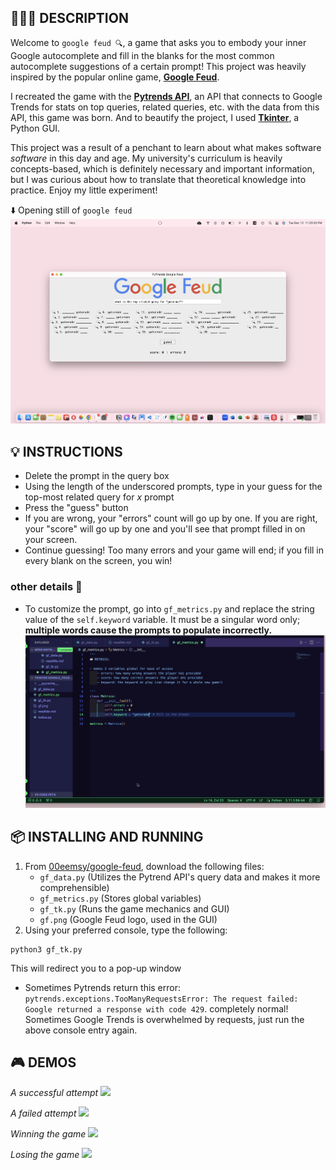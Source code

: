 ## 👩🏻‍💻 DESCRIPTION
Welcome to `google feud 🔍`, a game that asks you to embody your inner Google autocomplete and fill in the blanks for the most common autocomplete suggestions of a certain prompt! This project was heavily inspired by the popular online game, [**Google Feud**](https://googlefeud.com/).

I recreated the game with the [**Pytrends API**](https://pypi.org/project/pytrends/), an API that connects to Google Trends for stats on top queries, related queries, etc. with the data from this API, this game was born. And to beautify the project, I used [**Tkinter**](https://docs.python.org/3/library/tkinter.html), a Python GUI.

This project was a result of a penchant to learn about what makes software _software_ in this day and age. My university's curriculum is heavily concepts-based, which is definitely necessary and important information, but I was curious about how to translate that theoretical knowledge into practice. Enjoy my little experiment!

⬇️ Opening still of `google feud`
![](./visuals/opening-still)
<br>

## 💡 INSTRUCTIONS 
* Delete the prompt in the query box
* Using the length of the underscored prompts, type in your guess for the top-most related query for _x_ prompt
* Press the "guess" button
* If you are wrong, your "errors" count will go up by one. If you are right, your "score" will go up by one and you'll see that prompt filled in on your screen. 
* Continue guessing! Too many errors and your game will end; if you fill in every blank on the screen, you win!

### other details 🌟
* To customize the prompt, go into `gf_metrics.py` and replace the string value of the `self.keyword` variable. It must be a singular word only; **multiple words cause the prompts to populate incorrectly.**
![](./visuals/keyword.gif)

##  📦 INSTALLING AND RUNNING 
1. From [00eemsy/google-feud](https://github.com/00eemsy/google-feud), download the following files:
    * `gf_data.py` (Utilizes the Pytrend API's query data and makes it more comprehensible)
    * `gf_metrics.py` (Stores global variables)
    * `gf_tk.py` (Runs the game mechanics and GUI)
    * `gf.png` (Google Feud logo, used in the GUI)
2. Using your preferred console, type the following:
```
python3 gf_tk.py
```
This will redirect you to a pop-up window 
<br>
* Sometimes Pytrends return this error: `pytrends.exceptions.TooManyRequestsError: The request failed: Google returned a response with code 429`. completely normal! Sometimes Google Trends is overwhelmed by requests, just run the above console entry again.


## 🎮 DEMOS 
_A successful attempt_
![](./visuals/success.gif)

_A failed attempt_
![](./visuals/fail.gif)

_Winning the game_
![](./visuals/win.gif)

_Losing the game_
![](./visuals/loss.gif)
